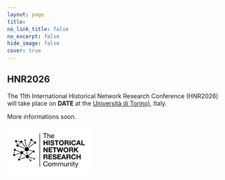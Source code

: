 ```yaml
---
layout: page
title: 
no_link_title: false 
no_excerpt: false 
hide_image: false
cover: true
---
```


## HNR2026

The 11th International Historical Network Research Conference (HNR2026) will take place on **DATE** at the [Università di Torino)](https://www.unito.it/), Italy.

More informations soon.

<img src="img/hnr_logo_vector.png" width="200">

